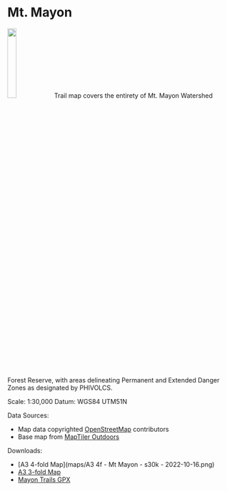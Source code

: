 # Mt. Mayon
<img src="maps/A3 4f - Mt Mayon - s30k - 2022-10-16.png" width="20%">
Trail map covers the entirety of Mt. Mayon Watershed Forest Reserve, with areas delineating Permanent and Extended Danger Zones as designated by PHIVOLCS.

Scale: 1:30,000
Datum: WGS84 UTM51N

Data Sources:
* Map data copyrighted [OpenStreetMap](https://www.openstreetmap.org) contributors
* Base map from [MapTiler Outdoors](https://www.maptiler.com)

Downloads:
* [A3 4-fold Map](maps/A3 4f - Mt Mayon - s30k - 2022-10-16.png)
* [A3 3-fold Map](https://bit.ly/3CHXacG)
* [Mayon Trails GPX](maps/gpx/mayon-trail.gpx)
